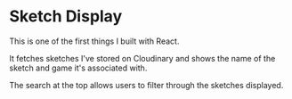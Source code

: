 # Sketch Display

This is one of the first things I built with React.

It fetches sketches I've stored on Cloudinary and shows the name of the sketch and game it's associated with.

The search at the top allows users to filter through the sketches displayed.
